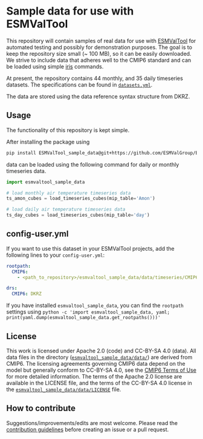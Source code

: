 # Sample data for use with ESMValTool

This repository will contain samples of real data for use with [ESMValTool](https://github.com/ESMValGroup/ESMValTool) for automated testing and possibly for demonstration purposes.
The goal is to keep the repository size small (~ 100 MB), so it can be easily downloaded. We strive to include data that adheres well to the CMIP6 standard and can be loaded using simple [iris](https://github.com/SciTools/iris) commands.

At present, the repository contains 44 monthly, and 35 daily timeseries datasets. The specifications can be found in [`datasets.yml`](esmvaltool_sample_data/datasets.yml).

The data are stored using the data reference syntax structure from DKRZ.

## Usage

The functionality of this repository is kept simple.

After installing the package using

```bash
pip install ESMValTool_sample_data@git+https://github.com/ESMValGroup/ESMValTool_sample_data
```

data can be loaded using the following command for daily or monthly timeseries data.

```python
import esmvaltool_sample_data

# load monthly air temperature timeseries data
ts_amon_cubes = load_timeseries_cubes(mip_table='Amon')

# load daily air temperature timeseries data
ts_day_cubes = load_timeseries_cubes(mip_table='day')
```

## config-user.yml

If you want to use this dataset in your ESMValTool projects, add the following lines to your `config-user.yml`:

```yaml
rootpath:
  CMIP6:
    - <path_to_repository>/esmvaltool_sample_data/data/timeseries/CMIP6

drs:
  CMIP6: DKRZ
```

If you have installed `esmvaltool_sample_data`, you can find the `rootpath` settings using `python -c 'import esmvaltool_sample_data, yaml; print(yaml.dump(esmvaltool_sample_data.get_rootpaths()))'`

## License

This work is licensed under Apache 2.0 (code) and CC-BY-SA 4.0 (data).
All data files in the directory ([`esmvaltool_sample_data/data/`](esmvaltool_sample_data/data/)) are derived from CMIP6.
The licensing agreements governing CMIP6 data depend on the model but generally conform to CC-BY-SA 4.0, see the [CMIP6 Terms of Use](https://pcmdi.llnl.gov/CMIP6/TermsOfUse) for more detailed information.
The terms of the Apache 2.0 license are available in the LICENSE file, and the terms of the CC-BY-SA 4.0 license in the [`esmvaltool_sample_data/data/LICENSE`](esmvaltool_sample_data/data/LICENSE) file.

## How to contribute

Suggestions/improvements/edits are most welcome. Please read the [contribution guidelines](CONTRIBUTING.md) before creating an issue or a pull request.
